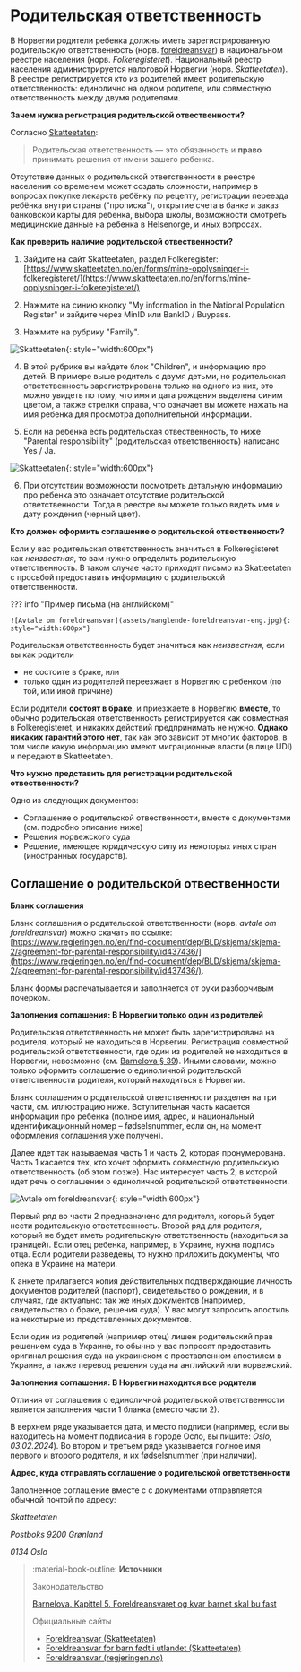 # Родительская ответственность 

В Норвегии родители ребенка должны иметь зарегистрированную родительскую ответственность (норв. [foreldreansvar](https://www.skatteetaten.no/person/folkeregister/fodsel-og-navnevalg/barn-fodt-i-utlandet/foreldreansvar-for-barn-fodt-i-utlandet/)) в национальном реестре населения (норв. _Folkeregisteret_). Национальный реестр населения администрируется налоговой Норвегии (норв. _Skatteetaten_). В реестре регистрируется кто из родителей имеет родительскую ответственность: единолично на одном родителе, или совместную ответственность между двумя родителями. 

__Зачем нужна регистрация родительской отвественности?__

Согласно [Skatteetaten](https://www.skatteetaten.no/person/folkeregister/fodsel-og-navnevalg/foreldreansvar/):
> Родительская ответственность — это обязанность и __право__ принимать решения от имени вашего ребенка.

Отсутствие данных о родительской ответственности в реестре населения со временем может создать сложности, например в вопросах покупке лекарств ребёнку по рецепту, регистрации переезда ребёнка внутри страны ("прописка"), открытие счета в банке и заказ банковской карты для ребенка, выбора школы, возможности смотреть медицинские данные на ребенка в Helsenorge, и иных вопросах.  


__Как проверить наличие родительской отвественности?__

1. Зайдите на сайт Skatteetaten, раздел Folkeregister: [https://www.skatteetaten.no/en/forms/mine-opplysninger-i-folkeregisteret/](https://www.skatteetaten.no/en/forms/mine-opplysninger-i-folkeregisteret/)

2. Нажмите на синию кнопку "My information in the National Population Register" и зайдите через MinID или BankID / Buypass.

3. Нажмите на рубрику "Family".

![Skatteetaten](assets/skatteetaten-foreldreansvar-1.jpg){: style="width:600px"}

4. В этой рубрике вы найдете блок "Children", и информацию про детей. В примере выше родитель с двумя детьми, но родительская ответственность зарегистрирована только на одного из них, это можно увидеть по тому, что имя и дата рождения выделена синим цветом, а также стрелки справа, что означает вы можете нажать на имя ребенка для просмотра дополнительной информации. 

5. Если на ребенка есть родительская отвественность, то ниже "Parental responsibility" (родительская ответственность) написано Yes / Ja.

![Skatteetaten](assets/skatteetaten-foreldreansvar-2.jpg){: style="width:600px"}

6. При отсутствии возможности посмотреть детальную информацию про ребенка это означает отсутствие родительской ответственности. Тогда в реестре вы можете только видеть имя и дату рождения (черный цвет).


__Кто должен оформить соглашение о родительской отвественности?__

Если у вас родительская ответственность значиться в Folkeregisteret как _неизвестная_, то вам нужно определить родительскую ответственность. В таком случае часто приходит письмо из Skatteetaten c просьбой предоставить информацию о родительской ответственности.

??? info "Пример письма (на английском)"

    ![Avtale om foreldreansvar](assets/manglende-foreldreansvar-eng.jpg){: style="width:600px"}

Родительская ответственность будет значиться как _неизвестная_, если вы как родители

- не состоите в браке, или
- только один из родителей переезжает в Норвегию с ребенком (по той, или иной причине)

Если родители __состоят в браке__, и приезжаете в Норвегию __вместе__, то обычно родительская ответственность регистрируется как совместная в Folkeregisteret, и никаких действий предпринимать не нужно. __Однако никаких гарантий этого нет__, так как это зависит от многих факторов, в том числе какую информацию имеют миграционные власти (в лице UDI) и передают в Skatteetaten.

__Что нужно представить для регистрации родительской отвественности?__

Одно из следующих документов:

- Соглашение о родительской отвественности, вместе с документами (см. подробно описание ниже)
- Решения норвежского суда
- Решение, имеющее юридическую силу из некоторых иных стран (иностранных государств).



## Соглашение о родительской отвественности

__Бланк соглашения__

Бланк соглашения о родительской ответственности (норв. _avtale om foreldreansvar_) можно скачать по ссылке: [https://www.regjeringen.no/en/find-document/dep/BLD/skjema/skjema-2/agreement-for-parental-responsibility/id437436/](https://www.regjeringen.no/en/find-document/dep/BLD/skjema/skjema-2/agreement-for-parental-responsibility/id437436/). 

Бланк формы распечатывается и заполняется от руки разборчивым почерком.

__Заполнения соглашения: В Норвегии только один из родителей__

Родительская ответственность не может быть зарегистрирована на родителя, который не находиться в Норвегии. Регистрация совместной родительской ответственности, где один из родителей не находиться в Норвегии, невозможно (cм. [Barnelova § 39](https://lovdata.no/lov/1981-04-08-7/§39)). Иными словами, можно только оформить соглашение о единоличной родительской ответственности родителя, который находиться в Норвегии.

Бланк соглашения о родительской ответственности разделен на три части, см. иллюстрацию ниже. Вступительная часть касается информации про ребенка (полное имя, адрес, и национальный идентификационный номер – fødselsnummer, если он, на момент оформления соглашения уже получен).

Далее идет так называемая часть 1 и часть 2, которая пронумерована. Часть 1 касается тех, кто хочет оформить совместную родительскую ответственность (об этом позже). Нас интересует часть 2, в которой идет речь о соглашении о единоличной родительской ответственности. 

![Avtale om foreldreansvar](assets/avtale-om-foreldreansvar-alene.png){: style="width:600px"} 

Первый ряд во части 2 предназначено для родителя, который будет нести родительскую ответственность. Второй ряд для родителя, который не будет иметь родительскую ответственность (находиться за границей). Если отец ребенка, например, в Украине, нужна подпись отца. Если родители разведены, то нужно приложить документы, что опека в Украине на матери. 

К анкете прилагается копия действительных подтверждающие личность документов родителей (паспорт), свидетельство о рождении, и в случаях, где актуально: так же иных документов (например, свидетельство о браке, решения суда). У вас могут запросить апостиль на некотырые из представленных документов.  

Если один из родителей (например отец) лишен родительский прав решением суда в Украине, то обычно у вас попросят предоставить оригинал решения суда на украинском с проставленном апостилем в Украине, а также перевод решения суда на английский или норвежский. 

__Заполнения соглашения: В Норвегии находится все родители__

Отличия от соглашения о единоличной родительской ответственности является заполнения части 1 бланка (вместо части 2).

В верхнем ряде указывается дата, и место подписи (например, если вы находитесь на момент подписания в городе Осло, вы пишите: _Oslo, 03.02.2024_). Во втором и третьем ряде указывается полное имя первого и второго родителя, и их fødselsnummer (при наличии).

__Адрес, куда отправлять соглашение о родительской ответственности__

Заполненное соглашение вместе с c документами отправляется обычной почтой по адресу:

_Skatteetaten_

_Postboks 9200 Grønland_

_0134 Oslo_


> :material-book-outline: __Источники__
>
> Законодательство
>
> [Barnelova. Kapittel 5. Foreldreansvaret og kvar barnet skal bu fast](https://lovdata.no/dokument/NL/lov/1981-04-08-7/KAPITTEL_6#KAPITTEL_6)
> 
> Официальные сайты
>
> - [Foreldreansvar (Skatteetaten)](https://www.skatteetaten.no/person/folkeregister/fodsel-og-navnevalg/foreldreansvar/)
> - [Foreldreansvar for barn født i utlandet (Skatteetaten)](https://www.skatteetaten.no/person/folkeregister/fodsel-og-navnevalg/barn-fodt-i-utlandet/foreldreansvar-for-barn-fodt-i-utlandet/)
> - [Foreldreansvar (regjeringen.no)](https://www.regjeringen.no/no/tema/familie-og-barn/innsiktsartikler/foreldreskap/foreldreansvar/id749199/)